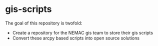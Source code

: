 # gis-scripts

The goal of this repository is twofold:
* Create a repository for the NEMAC gis team to store their gis scripts
* Convert these arcpy based scripts into open source solutions
